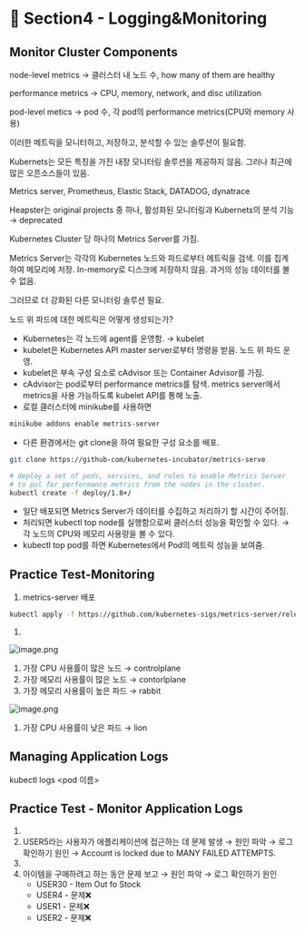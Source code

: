 # 🍨 Section4 - Logging&Monitoring

## Monitor Cluster Components


node-level metrics → 클러스터 내 노드 수, how many of them are healthy


performance metrics → CPU, memory, network, and disc utilization


pod-level  metics → pod 수, 각 pod의 performance metrics(CPU와 memory 사용)


이러한 메트릭을 모니터하고, 저장하고, 분석할 수 있는 솔루션이 필요함.


Kubernets는 모든 특징을 가진 내장 모니터링 솔루션을 제공하지 않음. 그러나 최근에 많은 오픈소스들이 있음.


Metrics server, Prometheus, Elastic Stack, DATADOG, dynatrace


Heapster는 original projects 중 하나, 활성화된 모니터링과 Kubernets의 분석 기능 → deprecated


Kubernetes Cluster 당 하나의 Metrics Server를 가짐.


Metrics Server는 각각의 Kubernetes 노드와 파드로부터 메트릭을 검색. 이를 집계하여 메모리에 저장. In-memory로 디스크에 저장하지 않음. 과거의 성능 데이터를 볼 수 없음.


그러므로 더 강화된 다른 모니터링 솔루션 필요.


노드 위 파드에 대한 메트릭은 어떻게 생성되는가?

- Kubernetes는 각 노드에 agent를 운영함. → kubelet
- kubelet은 Kubernetes API master server로부터 명령을 받음. 노드 위 파드 운영.
- kubelet은 부속 구성 요소로 cAdvisor 또는 Container Advisor를 가짐.
- cAdvisor는 pod로부터 performance metrics를 탐색. metrics server에서 metrics을 사용 가능하도록  kubelet API를 통해 노출.
- 로컬 클러스터에 minikube를 사용하면

```bash
minikube addons enable metrics-server
```

- 다른 환경에서는 git clone을 하여 필요한 구성 요소를 배포.

```bash
git clone https://github-com/kubernetes-incubator/metrics-serve

# deploy a set of pods, services, and roles to enable Metrics Server
# to pul for performance metrics from the nodes in the cluster.
kubectl create -f deploy/1.8+/
```

- 일단 배포되면 Metrics Server가 데이터를 수집하고 처리하기 할 시간이 주어짐.
- 처리되면 kubectl top node를 실행함으로써 클러스터 성능을 확인할 수 있다. → 각 노드의 CPU와 메모리 사용량을 볼 수 있다.
- kubectl top pod를 하면 Kubernetes에서 Pod의 메트릭 성능을 보여줌.

## Practice Test-Monitoring

1. metrics-server 배포

```bash
kubectl apply -f https://github.com/kubernetes-sigs/metrics-server/releases/latest/download/components.yaml
```

1. 

![image.png](https://prod-files-secure.s3.us-west-2.amazonaws.com/b2ea2032-00e9-4883-a13b-cb03cf5b2334/be867e9c-0d47-47a3-971e-146d2c8c7945/image.png?X-Amz-Algorithm=AWS4-HMAC-SHA256&X-Amz-Content-Sha256=UNSIGNED-PAYLOAD&X-Amz-Credential=ASIAZI2LB466SN364QXS%2F20250312%2Fus-west-2%2Fs3%2Faws4_request&X-Amz-Date=20250312T140855Z&X-Amz-Expires=3600&X-Amz-Security-Token=IQoJb3JpZ2luX2VjEHYaCXVzLXdlc3QtMiJIMEYCIQDhBT7iQnxyJ9uzmVa%2BUzZrTAo1jzAg1VacMG7HlxazqAIhANc1tSH7B63KFtsHLrYMNM7nW4r6nzKEO6zi9Mboaog3KogECL%2F%2F%2F%2F%2F%2F%2F%2F%2F%2F%2FwEQABoMNjM3NDIzMTgzODA1IgxIrp9jtXcfTcFAu3kq3APwk40pJlwSCxK9BLhtTn7aJSV5NiLjrG%2BKqT8RrlFBqYGEvqVSOFf4ww5acuwvRsRDIHy7NECnYbPGAqGo33uuftg7wnx1qh0y%2FW8o8DtJaw1vq17SLmGmEIDkE7GqGZVmodVm5HRECnYsZMLXTKrLjYUot53Iyy%2F1Cuwy9ueOJAckDb3Nde0AgkRuYstn5R8F5HCg%2FIdVrO%2BPXoDCl2MomadAjJ3Kgo1wjXdPV%2F%2Bsy4bARX6kGPVrUkrvRkoy9fwuyQt11q0ZBF%2FqcDzK85GzeRGR%2BTMW2l%2BHRkDIXMoUma1DVGAXHCA9BvMwYQoAeBN1vOrTNTpWXC%2FWBUGcC7RjONUDUvwoylWbLnGuhKvBT8bAeWH9kgoZvuMlpMf9UXo5KGf0dzLhb7avjZ3QNFs5AUX7Vw4Ukd0jkLa9EYd9i89ulXvnYxq%2BwaP9EYxJ%2F5ls%2Bymosxf%2F%2Bpqscb9VcH8CQZTwHGa%2FBtULyrMUZ6yaAq89REeCFQpHtADUn0yXXn0p2C7ZHpxKLmOjl1ir2DvsojA0XFo9PCC99hwmJXxI%2BcZnyuw3E366he8Opaw9AkDMtbLzIpiFlxKa7uyVBQaejkcWZZFsYzit4ygoduAdIli%2FczF5njtne3KPjTDtnsa%2BBjqkAfkXI%2BXEWrmjcdXCRAiwCVlPXdQ7MfZzPbSpa4X0fB3KMPxkJvmn2jdPAcOPjRwZ%2F5bnRtNqqhSpAHs1MKxHZ9nDlGPILNdhdPt5n8uChJ%2BwQS%2BlnRvUmixQO4bzggYSunSwCs4cq0O8gDQ910VZ11rN9vydkUZHjcBA56IunQVCV2mlyARVXVEYkYGu8RDymoY6z%2FbHw%2FLx19S%2BJJpqgy%2Fbtww9&X-Amz-Signature=448b60da05b9c068fcbb0eaa2f1d637df7944a0edf46a3f5bff54be160775833&X-Amz-SignedHeaders=host&x-id=GetObject)

1. 가장 CPU 사용률이 많은 노드 → controlplane
2. 가장 메모리 사용률이 많은 노드 → contorlplane
3. 가장 메모리 사용률이 높은 파드 → rabbit

![image.png](https://prod-files-secure.s3.us-west-2.amazonaws.com/b2ea2032-00e9-4883-a13b-cb03cf5b2334/a5ad8203-cf78-4c06-9de1-67cb491aedc9/image.png?X-Amz-Algorithm=AWS4-HMAC-SHA256&X-Amz-Content-Sha256=UNSIGNED-PAYLOAD&X-Amz-Credential=ASIAZI2LB466SN364QXS%2F20250312%2Fus-west-2%2Fs3%2Faws4_request&X-Amz-Date=20250312T140855Z&X-Amz-Expires=3600&X-Amz-Security-Token=IQoJb3JpZ2luX2VjEHYaCXVzLXdlc3QtMiJIMEYCIQDhBT7iQnxyJ9uzmVa%2BUzZrTAo1jzAg1VacMG7HlxazqAIhANc1tSH7B63KFtsHLrYMNM7nW4r6nzKEO6zi9Mboaog3KogECL%2F%2F%2F%2F%2F%2F%2F%2F%2F%2F%2FwEQABoMNjM3NDIzMTgzODA1IgxIrp9jtXcfTcFAu3kq3APwk40pJlwSCxK9BLhtTn7aJSV5NiLjrG%2BKqT8RrlFBqYGEvqVSOFf4ww5acuwvRsRDIHy7NECnYbPGAqGo33uuftg7wnx1qh0y%2FW8o8DtJaw1vq17SLmGmEIDkE7GqGZVmodVm5HRECnYsZMLXTKrLjYUot53Iyy%2F1Cuwy9ueOJAckDb3Nde0AgkRuYstn5R8F5HCg%2FIdVrO%2BPXoDCl2MomadAjJ3Kgo1wjXdPV%2F%2Bsy4bARX6kGPVrUkrvRkoy9fwuyQt11q0ZBF%2FqcDzK85GzeRGR%2BTMW2l%2BHRkDIXMoUma1DVGAXHCA9BvMwYQoAeBN1vOrTNTpWXC%2FWBUGcC7RjONUDUvwoylWbLnGuhKvBT8bAeWH9kgoZvuMlpMf9UXo5KGf0dzLhb7avjZ3QNFs5AUX7Vw4Ukd0jkLa9EYd9i89ulXvnYxq%2BwaP9EYxJ%2F5ls%2Bymosxf%2F%2Bpqscb9VcH8CQZTwHGa%2FBtULyrMUZ6yaAq89REeCFQpHtADUn0yXXn0p2C7ZHpxKLmOjl1ir2DvsojA0XFo9PCC99hwmJXxI%2BcZnyuw3E366he8Opaw9AkDMtbLzIpiFlxKa7uyVBQaejkcWZZFsYzit4ygoduAdIli%2FczF5njtne3KPjTDtnsa%2BBjqkAfkXI%2BXEWrmjcdXCRAiwCVlPXdQ7MfZzPbSpa4X0fB3KMPxkJvmn2jdPAcOPjRwZ%2F5bnRtNqqhSpAHs1MKxHZ9nDlGPILNdhdPt5n8uChJ%2BwQS%2BlnRvUmixQO4bzggYSunSwCs4cq0O8gDQ910VZ11rN9vydkUZHjcBA56IunQVCV2mlyARVXVEYkYGu8RDymoY6z%2FbHw%2FLx19S%2BJJpqgy%2Fbtww9&X-Amz-Signature=4660f72dc2bba55b1c0a345f9a7786f0365e77140519c10a0e039273b622362f&X-Amz-SignedHeaders=host&x-id=GetObject)

1. 가장 CPU 사용률이 낮은 파드 → lion

## Managing Application Logs


kubectl logs <pod 이름>


## Practice Test - Monitor Application Logs

1. 
2. USER5라는 사용자가 애플리케이션에 접근하는 데 문제 발생 → 원인 파악 → 로그 확인하기
원인 → Account is locked due to MANY FAILED ATTEMPTS.
3. 
4. 아이템을 구매하려고 하는 동안 문제 보고 → 원인 파악 → 로그 확인하기
원인
    - USER30 - Item Out fo Stock
    - USER4 - 문제❌
    - USER1 - 문제❌
    - USER2 - 문제❌
